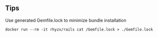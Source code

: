 
## Tips

Use generated Gemfile.lock to minimize bundle installation
```
docker run --rm -it rhyzx/rails cat /Gemfile.lock > ./Gemfile.lock
```
